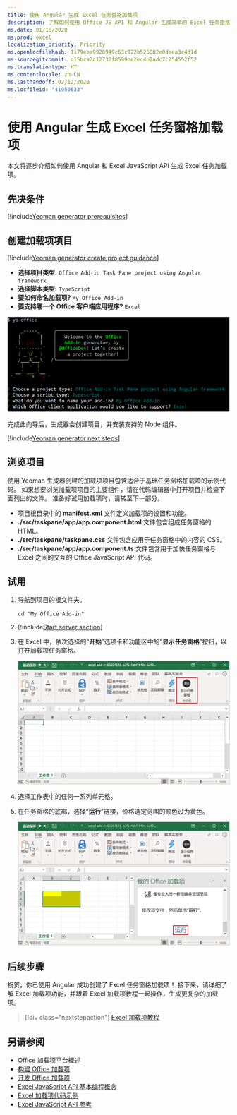 ```yaml
---
title: 使用 Angular 生成 Excel 任务窗格加载项
description: 了解如何使用 Office JS API 和 Angular 生成简单的 Excel 任务窗格加载项。
ms.date: 01/16/2020
ms.prod: excel
localization_priority: Priority
ms.openlocfilehash: 1179eba9920949c63c022b525802e0deea3c4d1d
ms.sourcegitcommit: d15bca2c12732f8599be2ec4b2adc7c254552f52
ms.translationtype: HT
ms.contentlocale: zh-CN
ms.lasthandoff: 02/12/2020
ms.locfileid: "41950633"
---
```

# <a name="build-an-excel-task-pane-add-in-using-angular"></a>使用 Angular 生成 Excel 任务窗格加载项

本文将逐步介绍如何使用 Angular 和 Excel JavaScript API 生成 Excel 任务加载项。

## <a name="prerequisites"></a>先决条件

[!include[Yeoman generator prerequisites](../includes/quickstart-yo-prerequisites.md)]

## <a name="create-the-add-in-project"></a>创建加载项项目

[!include[Yeoman generator create project guidance](../includes/yo-office-command-guidance.md)]

- **选择项目类型:** `Office Add-in Task Pane project using Angular framework`
- **选择脚本类型:** `TypeScript`
- **要如何命名加载项?** `My Office Add-in`
- **要支持哪一个 Office 客户端应用程序?** `Excel`

![Yeoman 生成器](../images/yo-office-excel-angular-2.png)

完成此向导后，生成器会创建项目，并安装支持的 Node 组件。

[!include[Yeoman generator next steps](../includes/yo-office-next-steps.md)]

## <a name="explore-the-project"></a>浏览项目

使用 Yeoman 生成器创建的加载项项目包含适合于基础任务窗格加载项的示例代码。 如果想要浏览加载项项目的主要组件，请在代码编辑器中打开项目并检查下面列出的文件。 准备好试用加载项时，请转至下一部分。

- 项目根目录中的 **manifest.xml** 文件定义加载项的设置和功能。
- **./src/taskpane/app/app.component.html** 文件包含组成任务窗格的 HTML。
- **./src/taskpane/taskpane.css** 文件包含应用于任务窗格中的内容的 CSS。
- **./src/taskpane/app/app.component.ts** 文件包含用于加快任务窗格与 Excel 之间的交互的 Office JavaScript API 代码。

## <a name="try-it-out"></a>试用

1. 导航到项目的根文件夹。

    ```command&nbsp;line
    cd "My Office Add-in"
    ```

2. [!include[Start server section](../includes/quickstart-yo-start-server-excel.md)] 

3. 在 Excel 中，依次选择的“**开始**”选项卡和功能区中的“**显示任务窗格**”按钮，以打开加载项任务窗格。

    ![Excel 加载项按钮](../images/excel-quickstart-addin-3b.png)

4. 选择工作表中的任何一系列单元格。

5. 在任务窗格的底部，选择“**运行**”链接，价格选定范围的颜色设为黄色。

    ![Excel 加载项](../images/excel-quickstart-addin-3c.png)

## <a name="next-steps"></a>后续步骤

祝贺，你已使用 Angular 成功创建了 Excel 任务窗格加载项！ 接下来，请详细了解 Excel 加载项功能，并跟着 Excel 加载项教程一起操作，生成更复杂的加载项。

> [!div class="nextstepaction"]
> [Excel 加载项教程](../tutorials/excel-tutorial.md)

## <a name="see-also"></a>另请参阅

* [Office 加载项平台概述](../overview/office-add-ins.md)
* [构建 Office 加载项](../overview/office-add-ins-fundamentals.md)
* [开发 Office 加载项](../develop/develop-overview.md)
* [Excel JavaScript API 基本编程概念](../excel/excel-add-ins-core-concepts.md)
* [Excel 加载项代码示例](https://developer.microsoft.com/office/gallery/?filterBy=Samples,Excel)
* [Excel JavaScript API 参考](/office/dev/add-ins/reference/overview/excel-add-ins-reference-overview)
